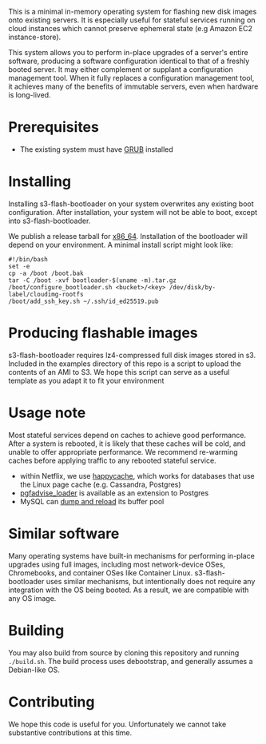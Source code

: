 This is a minimal in-memory operating system for flashing new disk images onto
existing servers. It is especially useful for stateful services running on
cloud instances which cannot preserve ephemeral state (e.g Amazon EC2
instance-store).

This system allows you to perform in-place upgrades of a server's entire
software, producing a software configuration identical to that of a freshly
booted server. It may either complement or supplant a configuration management
tool. When it fully replaces a configuration management tool, it achieves many
of the benefits of immutable servers, even when hardware is long-lived.

# Prerequisites

* The existing system must have [GRUB][GRUB] installed

[GRUB]: https://www.gnu.org/software/grub/

# Installing

Installing s3-flash-bootloader on your system overwrites any existing boot
configuration. After installation, your system will not be able to boot, except
into s3-flash-bootloader.

We publish a release tarball for [x86_64][release]. Installation of the
bootloader will depend on your environment. A minimal install script might look
like:

    #!/bin/bash
    set -e
    cp -a /boot /boot.bak
    tar -C /boot -xvf bootloader-$(uname -m).tar.gz
    /boot/configure_bootloader.sh <bucket>/<key> /dev/disk/by-label/cloudimg-rootfs
    /boot/add_ssh_key.sh ~/.ssh/id_ed25519.pub

[release]: https://github.com/Netflix-Skunkworks/s3-flash-bootloader/releases/latest/download/bootloader-x86_64.tar.gz

# Producing flashable images

s3-flash-bootloader requires lz4-compressed full disk images stored in s3.
Included in the examples directory of this repo is a script to upload the
contents of an AMI to S3. We hope this script can serve as a useful template as
you adapt it to fit your environment

# Usage note

Most stateful services depend on caches to achieve good performance. After a
system is rebooted, it is likely that these caches will be cold, and unable to
offer appropriate performance. We recommend re-warming caches before applying
traffic to any rebooted stateful service.

 * within Netflix, we use [happycache][happycache], which works for databases
 that use the Linux page cache (e.g. Cassandra, Postgres)
 * [pgfadvise_loader][pgfincore] is available as an extension to Postgres
 * MySQL can [dump and reload][mysql-preload] its buffer pool

[happycache]: https://github.com/hashbrowncipher/happycache
[pgfincore]: https://git.postgresql.org/gitweb/?p=pgfincore.git;a=blob;f=README.md;h=e72215ec2cda0fa0b8fc0930f55588f1e09c64d6;hb=refs/heads/master
[mysql-preload]: https://dev.mysql.com/doc/refman/5.6/en/innodb-preload-buffer-pool.html

# Similar software

Many operating systems have built-in mechanisms for performing in-place
upgrades using full images, including most network-device OSes, Chromebooks,
and container OSes like Container Linux. s3-flash-bootloader uses similar
mechanisms, but intentionally does not require any integration with the OS
being booted. As a result, we are compatible with any OS image.

# Building

You may also build from source by cloning this repository and running
`./build.sh`. The build process uses debootstrap, and generally assumes a
Debian-like OS.

# Contributing

We hope this code is useful for you. Unfortunately we cannot take substantive
contributions at this time.
